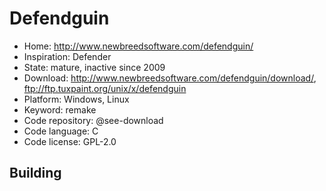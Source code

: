 # Defendguin

- Home: http://www.newbreedsoftware.com/defendguin/
- Inspiration: Defender
- State: mature, inactive since 2009
- Download: http://www.newbreedsoftware.com/defendguin/download/, ftp://ftp.tuxpaint.org/unix/x/defendguin
- Platform: Windows, Linux
- Keyword: remake
- Code repository: @see-download
- Code language: C
- Code license: GPL-2.0


## Building
